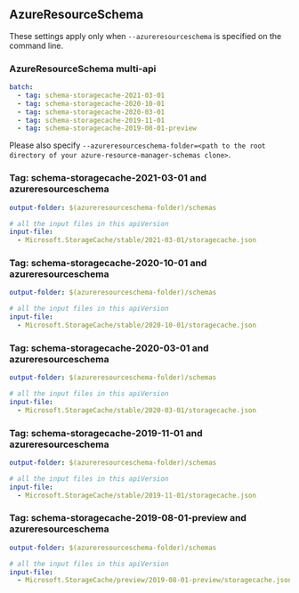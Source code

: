 ## AzureResourceSchema

These settings apply only when `--azureresourceschema` is specified on the command line.

### AzureResourceSchema multi-api

``` yaml $(azureresourceschema) && $(multiapi)
batch:
  - tag: schema-storagecache-2021-03-01
  - tag: schema-storagecache-2020-10-01
  - tag: schema-storagecache-2020-03-01
  - tag: schema-storagecache-2019-11-01
  - tag: schema-storagecache-2019-08-01-preview

```

Please also specify `--azureresourceschema-folder=<path to the root directory of your azure-resource-manager-schemas clone>`.

### Tag: schema-storagecache-2021-03-01 and azureresourceschema

``` yaml $(tag) == 'schema-storagecache-2021-03-01' && $(azureresourceschema)
output-folder: $(azureresourceschema-folder)/schemas

# all the input files in this apiVersion
input-file:
  - Microsoft.StorageCache/stable/2021-03-01/storagecache.json

```

### Tag: schema-storagecache-2020-10-01 and azureresourceschema

``` yaml $(tag) == 'schema-storagecache-2020-10-01' && $(azureresourceschema)
output-folder: $(azureresourceschema-folder)/schemas

# all the input files in this apiVersion
input-file:
  - Microsoft.StorageCache/stable/2020-10-01/storagecache.json

```

### Tag: schema-storagecache-2020-03-01 and azureresourceschema

``` yaml $(tag) == 'schema-storagecache-2020-03-01' && $(azureresourceschema)
output-folder: $(azureresourceschema-folder)/schemas

# all the input files in this apiVersion
input-file:
  - Microsoft.StorageCache/stable/2020-03-01/storagecache.json

```

### Tag: schema-storagecache-2019-11-01 and azureresourceschema

``` yaml $(tag) == 'schema-storagecache-2019-11-01' && $(azureresourceschema)
output-folder: $(azureresourceschema-folder)/schemas

# all the input files in this apiVersion
input-file:
  - Microsoft.StorageCache/stable/2019-11-01/storagecache.json

```

### Tag: schema-storagecache-2019-08-01-preview and azureresourceschema

``` yaml $(tag) == 'schema-storagecache-2019-08-01-preview' && $(azureresourceschema)
output-folder: $(azureresourceschema-folder)/schemas

# all the input files in this apiVersion
input-file:
  - Microsoft.StorageCache/preview/2019-08-01-preview/storagecache.json

```
